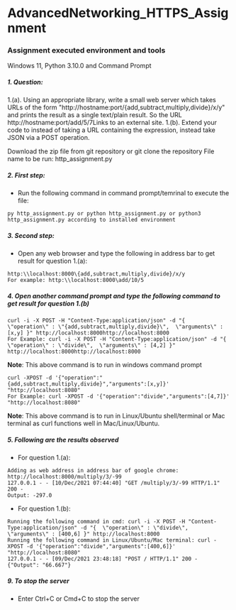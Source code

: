 # AdvancedNetworking_HTTPS_Assignment

### Assignment executed environment and tools
Windows 11, Python 3.10.0 and Command Prompt

##### 1. Question: 
1.(a). Using an appropriate library, write a small web server which takes URLs of the form "http://hostname:port/{add,subtract,multiply,divide}/x/y" and prints the result as a single text/plain result.  So the URL http://hostname:port/add/5/7Links to an external site. 
1.(b). Extend your code to instead of taking a URL containing the expression, instead take JSON via a POST operation.

Download the zip file from git repository or git clone the repository
File name to be run: http_assignment.py

##### 2. First step:
- Run the following command in command prompt/temrinal to execute the file:
```
py http_assignment.py or python http_assignment.py or python3 http_assignment.py according to installed environment
```

##### 3. Second step:
- Open any web browser and type the following in address bar to get result for question 1.(a):
```
http:\\localhost:8000\{add,subtract,multiply,divide}/x/y
For example: http:\\localhost:8000\add/10/5
```

##### 4. Open another command prompt and type the following command to get result for question 1.(b)
```
curl -i -X POST -H "Content-Type:application/json" -d "{  \"operation\" : \"{add,subtract,multiply,divide}\",  \"arguments\" : [x,y] }" http://localhost:8000http://localhost:8000
For Example: curl -i -X POST -H "Content-Type:application/json" -d "{  \"operation\" : \"divide\",  \"arguments\" : [4,2] }" http://localhost:8000http://localhost:8000
```
**Note**: This above command is to run in windows command prompt
```
curl -XPOST -d '{"operation":"{add,subtract,multiply,divide}","arguments":[x,y]}' "http://localhost:8080"
For Example: curl -XPOST -d '{"operation":"divide","arguments":[4,7]}' "http://localhost:8080"
```
**Note**: This above command is to run in Linux/Ubuntu shell/terminal or Mac terminal as curl functions well in Mac/Linux/Ubuntu.

##### 5. Following are the results observed
- For question 1.(a):
```
Adding as web address in address bar of google chrome: http://localhost:8000/multiply/3/-99
127.0.0.1 - - [10/Dec/2021 07:44:40] "GET /multiply/3/-99 HTTP/1.1" 200 -
Output: -297.0
```
- For question 1.(b):
```
Running the following command in cmd: curl -i -X POST -H "Content-Type:application/json" -d "{  \"operation\" : \"divide\",  \"arguments\" : [400,6] }" http://localhost:8000
Running the following command in Linux/Ubuntu/Mac terminal: curl -XPOST -d '{"operation":"divide","arguments":[400,6]}' "http://localhost:8080"
127.0.0.1 - - [09/Dec/2021 23:48:18] "POST / HTTP/1.1" 200 -
{"Output": "66.667"}
```
##### 9. To stop the server
- Enter Ctrl+C or Cmd+C to stop the server
